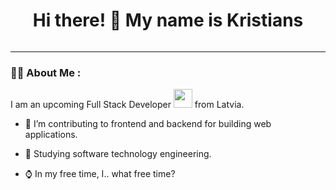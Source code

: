 <div align="center" >
  <h1> Hi there! 👋 My name is Kristians</h1>
</div>
<div id="header" align="center">
  <img src="https://komarev.com/ghpvc/?username=kkristiansd&style=flat-square&color=green" alt=""/>
</div>


---

### :man_technologist: About Me :
  
   I am an upcoming Full Stack Developer <img src="https://media.giphy.com/media/WUlplcMpOCEmTGBtBW/giphy.gif" width="30"> from Latvia.
   
   - :telescope: I’m contributing to frontend and backend for building web applications.

   - :book: Studying software technology engineering.

   - :watch: In my free time, I.. what free time?


  

